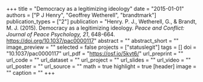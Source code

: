 +++
title = "Democracy as a legitimizing ideology"
date = "2015-01-01"
authors = ["P J Henry", "Geoffrey Wetherell", "brandtmark"]
publication_types = ["2"]
publication = "Henry. P. J., Wetherell, G., & Brandt, M. J. (2015). Democracy as a legitimizing ideology. *Peace and Conflict: Journal of Peace Psychology, 21*, 648-664. https://doi.org/10.1037/pac0000117"
abstract = ""
abstract_short = ""
image_preview = ""
selected = false
projects = ["statuslegit"]
tags = []
doi = "10.1037/pac0000117"
url_pdf = "https://osf.io/5kvt6/"
url_preprint = ""
url_code = ""
url_dataset = ""
url_project = ""
url_slides = ""
url_video = ""
url_poster = ""
url_source = ""
math = true
highlight = true
[header]
image = ""
caption = ""
+++
